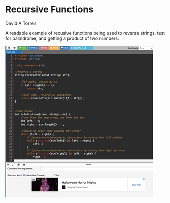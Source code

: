 # Recursive Functions

David A Torres

A readable example of recusive functions being used to reverse strings, test for palindrome, and getting a product of two numbers.

![](https://github.com/DavidaTorres1/Recursion/blob/main/giphy.gif)
